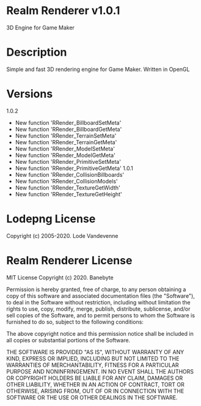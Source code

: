 # Realm Renderer v1.0.1
3D Engine for Game Maker

# Description
Simple and fast 3D rendering engine for Game Maker. Written in OpenGL

# Versions
1.0.2
- New function 'RRender_BillboardSetMeta'
- New function 'RRender_BillboardGetMeta'
- New function 'RRender_TerrainSetMeta'
- New function 'RRender_TerrainGetMeta'
- New function 'RRender_ModelSetMeta'
- New function 'RRender_ModelGetMeta'
- New function 'RRender_PrimitiveSetMeta'
- New function 'RRender_PrimitiveGetMeta'
1.0.1
- New function 'RRender_CollisionBillboards'
- New function 'RRender_CollisionModels'
- New function 'RRender_TextureGetWidth'
- New function 'RRender_TextureGetHeight'

# Lodepng License
Copyright (c) 2005-2020. Lode Vandevenne

# Realm Renderer License
MIT License
Copyright (c) 2020. Banebyte

Permission is hereby granted, free of charge, to any person obtaining a copy
of this software and associated documentation files (the "Software"), to deal
in the Software without restriction, including without limitation the rights
to use, copy, modify, merge, publish, distribute, sublicense, and/or sell
copies of the Software, and to permit persons to whom the Software is
furnished to do so, subject to the following conditions:

The above copyright notice and this permission notice shall be included in all
copies or substantial portions of the Software.

THE SOFTWARE IS PROVIDED "AS IS", WITHOUT WARRANTY OF ANY KIND, EXPRESS OR
IMPLIED, INCLUDING BUT NOT LIMITED TO THE WARRANTIES OF MERCHANTABILITY,
FITNESS FOR A PARTICULAR PURPOSE AND NONINFRINGEMENT. IN NO EVENT SHALL THE
AUTHORS OR COPYRIGHT HOLDERS BE LIABLE FOR ANY CLAIM, DAMAGES OR OTHER
LIABILITY, WHETHER IN AN ACTION OF CONTRACT, TORT OR OTHERWISE, ARISING FROM,
OUT OF OR IN CONNECTION WITH THE SOFTWARE OR THE USE OR OTHER DEALINGS IN THE
SOFTWARE.
